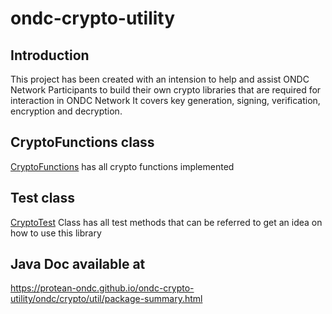 # ondc-crypto-utility
## Introduction
This project has been created with an intension to help and assist ONDC Network Participants to build their own crypto libraries that are required for interaction in ONDC Network
It covers key generation, signing, verification, encryption and decryption.

## CryptoFunctions class
[CryptoFunctions](./src/main/java/ondc/crypto/util/CryptoFunctions.java) has all crypto functions implemented

## Test class
[CryptoTest](./src/test/java/ondc/crypto/util/CryptoTest.java) Class has all test methods that can be referred to get an idea on how to use this library


## Java Doc available at
https://protean-ondc.github.io/ondc-crypto-utility/ondc/crypto/util/package-summary.html
